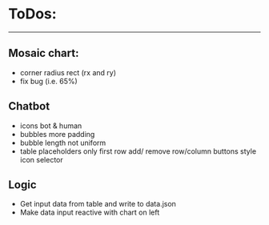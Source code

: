 # ToDos:
---

## Mosaic chart:
- corner radius rect (rx and ry)
- fix bug (i.e. 65%)

## Chatbot
- icons bot & human
- bubbles more padding
- bubble length not uniform
- table 
    placeholders only first row
    add/ remove row/column buttons
    style icon selector

## Logic
- Get input data from table and write to data.json
- Make data input reactive with chart on left